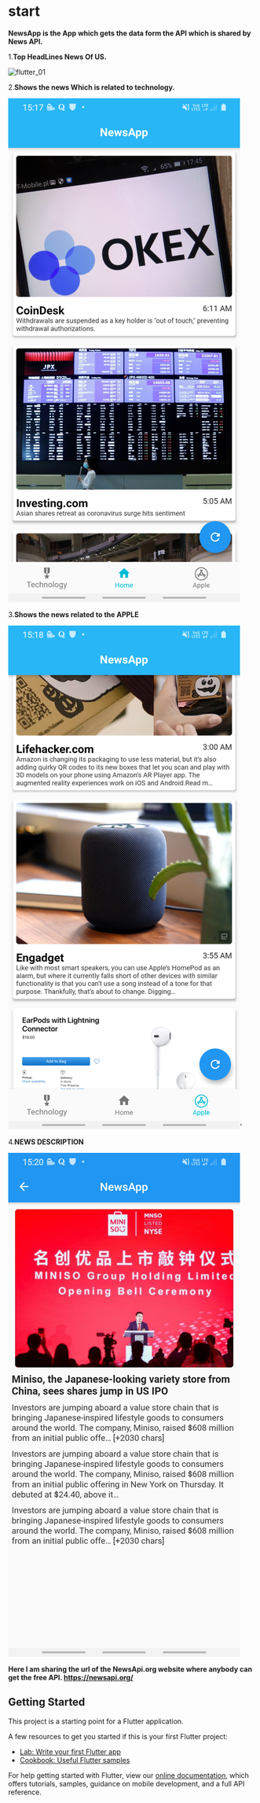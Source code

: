# start

**NewsApp is the App which gets the data form the API which is shared by News API.**

1.**Top HeadLines News Of US.**

![flutter_01](https://user-images.githubusercontent.com/64456168/96246068-bedc1380-0fc5-11eb-981a-8400d2454e63.png)

2.**Shows the news Which is related to technology.**

![](flutter_02.png)

3.**Shows the news related to the APPLE**


![](flutter_03.png)'

4.**NEWS DESCRIPTION**

![](flutter_04.png)



**Here  I am sharing the url of the NewsApi.org website where anybody can get the free API.
https://newsapi.org/**
## Getting Started

This project is a starting point for a Flutter application.

A few resources to get you started if this is your first Flutter project:

- [Lab: Write your first Flutter app](https://flutter.dev/docs/get-started/codelab)
- [Cookbook: Useful Flutter samples](https://flutter.dev/docs/cookbook)

For help getting started with Flutter, view our
[online documentation](https://flutter.dev/docs), which offers tutorials,
samples, guidance on mobile development, and a full API reference.
